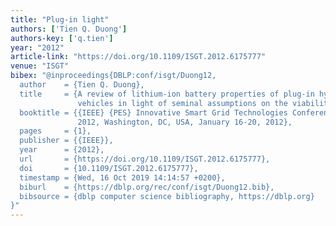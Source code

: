 ```yaml
---
title: "Plug-in light"
authors: ['Tien Q. Duong']
authors-key: ['q.tien']
year: "2012"
article-link: "https://doi.org/10.1109/ISGT.2012.6175777"
venue: "ISGT"
bibex: "@inproceedings{DBLP:conf/isgt/Duong12,
  author    = {Tien Q. Duong},
  title     = {A review of lithium-ion battery properties of plug-in hybrid and electric
               vehicles in light of seminal assumptions on the viability of {V2G}},
  booktitle = {{IEEE} {PES} Innovative Smart Grid Technologies Conference, {ISGT}
               2012, Washington, DC, USA, January 16-20, 2012},
  pages     = {1},
  publisher = {{IEEE}},
  year      = {2012},
  url       = {https://doi.org/10.1109/ISGT.2012.6175777},
  doi       = {10.1109/ISGT.2012.6175777},
  timestamp = {Wed, 16 Oct 2019 14:14:57 +0200},
  biburl    = {https://dblp.org/rec/conf/isgt/Duong12.bib},
  bibsource = {dblp computer science bibliography, https://dblp.org}
}"
---
```


